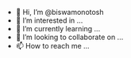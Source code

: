 - 👋 Hi, I’m @biswamonotosh
- 👀 I’m interested in ...
- 🌱 I’m currently learning ...
- 💞️ I’m looking to collaborate on ...
- 📫 How to reach me ...

<!---
biswamonotosh/biswamonotosh is a ✨ special ✨ repository because its `README.md` (this file) appears on your GitHub profile.
You can click the Preview link to take a look at your changes.
--->

